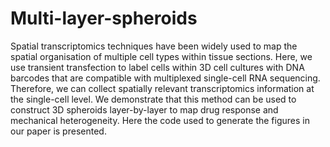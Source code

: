 # Multi-layer-spheroids

Spatial transcriptomics techniques have been widely used to map the spatial organisation of multiple cell types within tissue sections. 
Here, we use transient transfection to label cells within 3D cell cultures with DNA barcodes that are compatible with multiplexed single-cell RNA sequencing.  
Therefore, we can collect spatially relevant transcriptomics information at the single-cell level. 
We demonstrate that this method can be used to construct 3D spheroids layer-by-layer to map drug response and mechanical heterogeneity. 
Here the code used to generate the figures in our paper is presented. 
